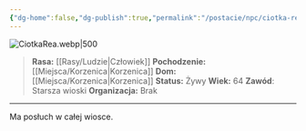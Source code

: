 ```yaml
---
{"dg-home":false,"dg-publish":true,"permalink":"/postacie/npc/ciotka-rea/","dgPassFrontmatter":true}
---
```


![CiotkaRea.webp|500](/img/user/Vault/Grafiki/NPC/CiotkaRea.webp)

> **Rasa:** [[Rasy/Ludzie\|Człowiek]]
> **Pochodzenie:** [[Miejsca/Korzenica\|Korzenica]]
> **Dom:** [[Miejsca/Korzenica\|Korzenica]]
> **Status:** Żywy
> **Wiek:** 64
> **Zawód**: Starsza wioski
> **Organizacja:** Brak

---

Ma posłuch w całej wiosce.